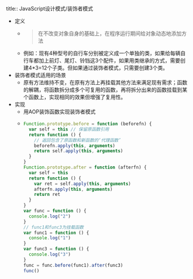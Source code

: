 title:: JavaScript设计模式/装饰者模式

- 定义
	- > 在不改变对象自身的基础上，在程序运行期间给对象动态地添加方法
	- 例如：现有4种型号的自行车分别被定义成一个单独的类，如果给每辆自行车都加上前灯、尾灯、铃铛这3个配件，如果用类继承的方式，需要创建4*3=12个子类。但如果通过装饰者模式，只需要创建3个类。
- 装饰者模式适用的场景
	- 原有方法维持不变，在原有方法上再挂载其他方法来满足现有需求；函数的解耦，将函数拆分成多个可复用的函数，再将拆分出来的函数挂载到某个函数上，实现相同的效果但增强了复用性。
- 实现
	- 用AOP装饰函数实现装饰者模式
	- ```js
	  Function.prototype.before = function (beforefn) {
	    var self = this // 保留原函数引用
	    return function () {
	      // 返回包含了原函数和新函数的‘代理函数’
	      beforefn.apply(this, arguments)
	      return self.apply(this, arguments)
	    }
	  }
	  Function.prototype.after = function (afterfn) {
	    var self = this
	    return function () {
	      var ret = self.apply(this, arguments)
	      afterfn.apply(this, arguments)
	      return ret
	    }
	  }
	  var func = function () {
	    console.log("2")
	  }
	  // func1和func3为挂载函数
	  var func1 = function () {
	    console.log("1")
	  }
	  var func3 = function () {
	    console.log("3")
	  }
	  func = func.before(func1).after(func3)
	  func()
	  ```